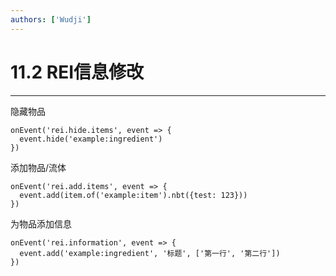 ```yaml
---
authors: ['Wudji']
---
```


# 11.2 REI信息修改

***

隐藏物品

```
onEvent('rei.hide.items', event => {
  event.hide('example:ingredient')
})
```

添加物品/流体

```
onEvent('rei.add.items', event => {
  event.add(item.of('example:item').nbt({test: 123}))
})
```

为物品添加信息

```
onEvent('rei.information', event => {
  event.add('example:ingredient', '标题', ['第一行', '第二行'])
})
```
